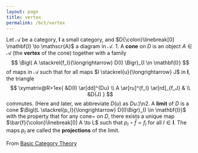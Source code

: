 ```yaml
---
layout: page
title: vertex
permalink: /bct/vertex
---
```

Let $\mathscr{A}$ be a category, $\mathbf{I}$ a small category, and $D{\colon}\linebreak[0] \mathbf{I} \to \mathscr{A}$ a diagram in $\mathscr{A}$.    1. A **cone**    on $D$ is an object $A \in \mathscr{A}$ (the **vertex**    of the cone) together with a family   $$          \Bigl( A \stackrel{f_I}{\longrightarrow} D(I) \Bigr)_{I \in \mathbf{I}} $$   of maps in $\mathscr{A}$ such that for all maps $I \stackrel{u}{\longrightarrow} J$ in $\mathbf{I}$, the triangle $$ \xymatrix@R=1ex{                                 &D(I) \ar[dd]^{Du}      \\ A \ar[ru]^{f_I} \ar[rd]_{f_J}   &                       \\                                 &D(J) } $$ commutes.  (Here and later, we abbreviate $D(u)$ as $Du$.)\n2. A **limit**    of $D$ is a cone $\Bigl(L \stackrel{p_I}{\longrightarrow} D(I)\Bigr)_{I \in \mathbf{I}}$ with the property that for any cone~ on $D$, there exists a unique map $\bar{f}{\colon}\linebreak[0] A \to L$    such that $p_I \circ \bar{f} = f_I$ for all $I \in \mathbf{I}$.  The maps $p_I$ are called the **projections**    of the limit.


From [Basic Category Theory](https://mathgloss.github.io/MathGloss/bct.html)